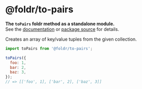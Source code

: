 # @foldr/to-pairs

**The `toPairs` foldr method as a standalone module.**    
See the [documentation](http://foldr.com/0.0.0/to-pairs) or [package source](https:/github.com/CloudVessel/foldr/blob/master/packages/categories/to-pairs/src/index.js) for details.

Creates an array of key/value tuples from the given collection.

```js
import toPairs from '@foldr/to-pairs';

toPairs({
  foo: 1,
  bar: 2,
  baz: 3,
});
// => [['foo', 1], ['bar', 2], ['baz', 3]]
```
